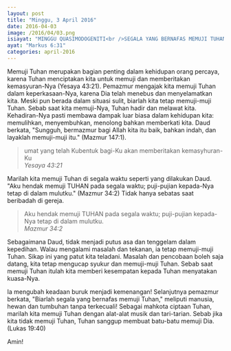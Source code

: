 ```yaml
---
layout: post
title: "Minggu, 3 April 2016"
date: 2016-04-03
image: /2016/04/03.png
isiayat: "MINGGU QUASIMODOGENITI<br />SEGALA YANG BERNAFAS MEMUJI TUHAN"
ayat: "Markus 6:31"
categories: april-2016
---
```


Memuji Tuhan merupakan bagian penting dalam kehidupan orang percaya, karena Tuhan menciptakan kita untuk memuji dan memberitakan kemasyuran-Nya (Yesaya 43:21). Pemazmur mengajak kita memuji Tuhan dalam keperkasaan-Nya, karena Dia telah menebus dan menyelamatkan kita. Meski pun berada dalam situasi sulit, biarlah kita tetap memuji-muji Tuhan. Sebab saat kita memuji-Nya, Tuhan hadir dan melawat kita. Kehadiran-Nya pasti membawa dampak luar biasa dalam kehidupan kita: memulihkan, menyembuhkan, menolong bahkan memberkati kita. Daud berkata, "Sungguh, bermazmur bagi Allah kita itu baik, bahkan indah, dan layaklah memuji-muji itu." (Mazmur 147:1).

<blockquote>umat yang telah Kubentuk bagi-Ku akan memberitakan kemasyhuran-Ku
<br /><cite>Yesaya 43:21</cite></blockquote>

Marilah kita memuji Tuhan di segala waktu seperti yang dilakukan Daud. "Aku hendak memuji TUHAN pada segala waktu; puji-pujian kepada-Nya tetap di dalam mulutku." (Mazmur 34:2) Tidak hanya sebatas saat beribadah di gereja.

<blockquote>Aku hendak memuji TUHAN pada segala waktu; puji-pujian kepada-Nya tetap di dalam mulutku.
<br /><cite>Mazmur 34:2</cite></blockquote>

Sebagaimana Daud, tidak menjadi putus asa dan tenggelam dalam kepedihan. Walau mengalami masalah dan tekanan, ia tetap memuji-muji Tuhan. Sikap ini yang patut kita teladani. Masalah dan pencobaan boleh saja datang, kita tetap mengucap syukur dan memuji-muji Tuhan. Sebab saat memuji Tuhan itulah kita memberi kesempatan kepada Tuhan menyatakan kuasa-Nya.

Ia mengubah keadaan buruk menjadi kemenangan! Selanjutnya pemazmur berkata, "Biarlah segala yang bernafas memuji Tuhan," meliputi manusia, hewan dan tumbuhan tanpa terkecuali! Sebagai mahkota ciptaan Tuhan, marilah kita memuji Tuhan dengan alat-alat musik dan tari-tarian. Sebab jika kita tidak memuji Tuhan, Tuhan sanggup membuat batu-batu memuji Dia. (Lukas 19:40)

Amin!